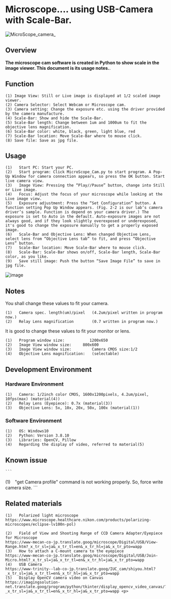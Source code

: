 # Microscope.... using USB-Camera  with Scale-Bar.
![MicroScope_camera_](https://user-images.githubusercontent.com/131073488/232638774-941036c1-b2d0-416e-9a37-8034ef27601f.jpg)


## Overview
**The microscope cam software is created in Python to show scale in the image viewer. This document is its usage notes.**. <p>
## Function
  ```
(1)	Image View: Still or Live image is displayed at 1/2 scaled image viewer.
(2)	Camera Selector: Select Webcam or Microscope cam.
(3)	Camera setting: Change the exposure etc. using the driver provided by the camera manufacture.
(4)	Scale-Bar: Show and hide the Scale-Bar.
(5)	Scale-Bar length: Change between 1um and 1000um to fit the objective lens magnification.
(6)	Scale-Bar color: white, black, green, light blue, red
(7)	Scale-Bar location: Move Scale-Bar where to mouse click.
(8)	Save file: Save as jpg file. 
  ```
## Usage
   ```
  (1)	Start PC: Start your PC.
  (2)	Start program: Click MicroScope_Cam.py to start program. A Pop-Up Window for camera connection appears, so press the OK button. Start live camera view.
  (3)	Image View: Pressing the “Play//Pause” button, change into Still or Live image.
  (4)	Focus: Adjust the focus of your microscope while looking at the Live image view.
  (5)	Exposure adjustment: Press the “Set Configuration” button. A function setting Pop Up Window appears. (Fig. 2-2 is our lab’s camera driver’s sample. Function is depend on your camera driver.) The exposure is set to Auto in the default. Auto-exposure images are not always good, and if they look slightly overexposed or underexposed, it's good to change the exposure manually to get a properly exposed image.
  (6)	Scale-Bar and Objective Lens: When changed Objective Lens, select lens from “Objective Lens tab” to fit, and press “Objective Lens” button.
  (7)	Scale-Bar location: Move Scale-Bar where to mouse click.
  (8)	Scale-Bar: Scale-Bar shows on/off, Scale-Bar length, Scale-Bar color, as you like.
  (9)	Save still image: Push the button “Save Image File” to save in jpg file.
  ```
  ![image](https://user-images.githubusercontent.com/131073488/233554206-6e02814d-63de-4c26-b851-bc290ec56349.png)

## Notes  
You shall change these values to fit your camera.<p>
  ```
  (1)	Camera spec. length(um)/pixel 	(4.2um/pixel written in program now.)
  (2)	Relay Lens magnification		(0.7 written in program now.)
  ```
It is good to change these values to fit your monitor or lens. <p>
  ```
  (1)	Program window size:		   1200x650
  (2)	Image View window size:	    800x600
  (3)	Image View window size: 		Camera CMOS size:1/2
  (4)	Objective Lens magnification:	(selectable)
  ```
  
## Development Environment
### Hardware Environment
  ```
  (1)	Camera: 1/2inch color CMOS, 1600x1200pixels, 4.2um/pixel, 10fps(max) (material(4))
  (2)	Relay Lens (Eyepiece): 0.7x (material(3))
  (3)	Objective Lens: 5x, 10x, 20x, 50x, 100x (material(1))
  ```
### Software Environment
  ```
  (1)	OS: Windows10
  (2)	Python: Version 3.8.10
  (3)	Libraries: OpenCV, Pillow
  (4)	Regarding the display of video, referred to material(5)
  ```
## Known issue
    ```
   (1)　"get Camera profile" command is not working properly.  So, force write camera size.
    ```
    
## Related materials
  ```
  (1)	Polarized light microscope
  https://www.microscope.healthcare.nikon.com/products/polarizing-microscopes/eclipse-lv100n-pol)
  
  (2)	Field of View and Shooting Range of CCD Camera Adapter/Eyepiece for Microscope
  https://www-mecan-co-jp.translate.goog/microscope/Digital/USB/View-Range.htm?_x_tr_sl=ja&_x_tr_tl=en&_x_tr_hl=ja&_x_tr_pto=wapp
  (3)	How to attach a C-mount camera to the eyepiece
  https://www-mecan-co-jp.translate.goog/microscope/Digital/USB/Join-Micro.html?_x_tr_sl=ja&_x_tr_tl=en&_x_tr_hl=ja&_x_tr_pto=wapp
  (4)	USB Camera
  https://www-trinity--lab-co-jp.translate.goog/IUC_cam/shiyou.html?_x_tr_sl=ja&_x_tr_tl=en&_x_tr_hl=ja&_x_tr_pto=wapp
  (5)	Display OpenCV camera video on Canvas
  https://imagingsolution-net.translate.goog/program/python/tkinter/display_opencv_video_canvas/?_x_tr_sl=ja&_x_tr_tl=en&_x_tr_hl=ja&_x_tr_pto=wapp <p>
   ```

